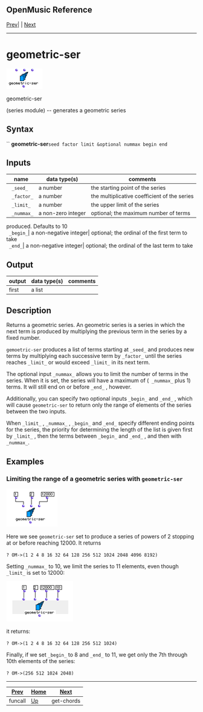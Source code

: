OpenMusic Reference  
---  
[Prev](funcall)| | [Next](get-chords)  
  
* * *

# geometric-ser

![](figures/functions/series/geometric-ser.png)

  
  
geometric-ser  
  
(series module) \-- generates a geometric series  

## Syntax

`` **geometric-ser**` seed factor limit &optional nummax begin end `

## Inputs

name| data type(s)| comments  
---|---|---  
` _seed_`|  a number| the starting point of the series  
` _factor_`|  a number| the multiplicative coefficient of the series  
` _limit_`|  a number| the upper limit of the series  
` _nummax_`|  a non-zero integer| optional; the maximum number of terms
produced. Defaults to 10  
` _begin_`|  a non-negative integer| optional; the ordinal of the first term
to take  
` _end_`|  a non-negative integer| optional; the ordinal of the last term to
take  
  
## Output

output| data type(s)| comments  
---|---|---  
first| a list|  
  
## Description

Returns a geometric series. An geometric series is a series in which the next
term is produced by multiplying the previous term in the series by a fixed
number.

`gemoetric-ser` produces a list of terms starting at `_seed_` and produces new
terms by multiplying each successive term by `_factor_` until the series
reaches `_limit_` or would exceed `_limit_` in its next term.

The optional input `_nummax_` allows you to limit the number of terms in the
series. When it is set, the series will have a maximum of (` _nummax_` plus 1)
terms. It will still end on or before `_end_` , however.

Additionally, you can specify two optional inputs `_begin_` and `_end_` ,
which will cause `geometric-ser` to return only the range of elements of the
series between the two inputs.

When `_limit_` , `_nummax_` , `_begin_` and `_end_` specify different ending
points for the series, the priority for determining the length of the list is
given first by `_limit_` , then the terms between `_begin_` and `_end_` , and
then with `_nummax_`.

## Examples

### Limiting the range of a geometric series with `geometric-ser`

![](figures/functions/series/geometric-serEX1.png)

Here we see `geometric-ser` set to produce a series of powers of 2 stopping at
or before reaching 12000. It returns

`? OM->(1 2 4 8 16 32 64 128 256 512 1024 2048 4096 8192)`

Setting `_nummax_` to 10, we limit the series to 11 elements, even though
`_limit_` is set to 12000:

![](figures/functions/series/geometric-serEX2.png)

it returns:

`? OM->(1 2 4 8 16 32 64 128 256 512 1024)`

Finally, if we set `_begin_` to 8 and `_end_` to 11, we get only the 7th
through 10th elements of the series:

`? OM->(256 512 1024 2048)`

* * *

[Prev](funcall)| [Home](index)| [Next](get-chords)  
---|---|---  
funcall| [Up](funcref.main)| get-chords


